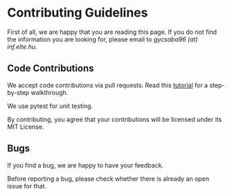 # Contributing Guidelines

First of all, we are happy that you are reading this page. If you do not find the information you are looking for, please email to *gycsaba96 (at) inf.elte.hu*.

## Code Contributions

We accept code contributions via pull requests. Read this [tutorial](https://opensource.com/article/19/7/create-pull-request-github) for a step-by-step walkthrough.

We use pytest for unit testing.

By contributing, you agree that your contributions will be licensed under its MIT License.

## Bugs

If you find a bug, we are happy to have your feedback.

Before reporting a bug, please check whether there is already an open issue for that. 